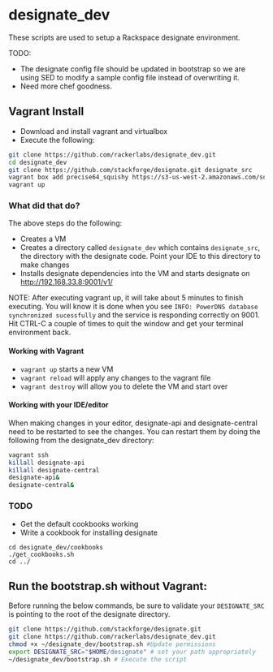 designate_dev
=============

These scripts are used to setup a Rackspace designate environment. 


TODO:
* The designate config file should be updated in bootstrap so we are using SED to modify a sample config file instead of overwriting it.
* Need more chef goodness.

## Vagrant Install
* Download and install vagrant and virtualbox
* Execute the following:

``` bash
git clone https://github.com/rackerlabs/designate_dev.git
cd designate_dev
git clone https://github.com/stackforge/designate.git designate_src
vagrant box add precise64_squishy https://s3-us-west-2.amazonaws.com/squishy.vagrant-boxes/precise64_squishy_2013-02-09.box
vagrant up
```

### What did that do?
The above steps do the following:
* Creates a VM
* Creates a directory called `designate_dev` which contains `designate_src`, the directory with the designate code.  Point your IDE to this directory to make changes
* Installs designate dependencies into the VM and starts designate on http://192.168.33.8:9001/v1/

NOTE: After executing vagrant up, it will take about 5 minutes to finish executing. You will know it is done when you see `INFO: PowerDNS database synchronized sucessfully` and the service is responding correctly on 9001. Hit CTRL-C a couple of times to quit the window and get your terminal environment back.

#### Working with Vagrant
* `vagrant up` starts a new VM
* `vagrant reload` will apply any changes to the vagrant file
* `vagrant destroy` will allow you to delete the VM and start over

#### Working with your IDE/editor
When making changes in your editor, designate-api and designate-central need to be restarted to see the changes. You can restart them by doing the following from the designate_dev directory:
``` bash
vagrant ssh
killall designate-api
killall designate-central
designate-api&
designate-central&
```


### TODO
* Get the default cookbooks working
* Write a cookbook for installing designate

```
cd designate_dev/cookbooks
./get_cookbooks.sh
cd ../
```

## Run the bootstrap.sh without Vagrant:
Before running the below commands, be sure to validate your `DESIGNATE_SRC` is pointing to the root of the designate directory.

``` bash
git clone https://github.com/stackforge/designate.git
git clone https://github.com/rackerlabs/designate_dev.git
chmod +x ~/designate_dev/bootstrap.sh #Update permissions
export DESIGNATE_SRC="$HOME/designate" # set your path appropriately
~/designate_dev/bootstrap.sh # Execute the script
```
